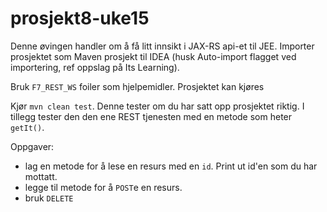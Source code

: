 prosjekt8-uke15
===============

Denne øvingen handler om å få litt innsikt i JAX-RS api-et til JEE.
Importer prosjektet som Maven prosjekt til IDEA (husk Auto-import flagget ved importering, ref oppslag på Its Learning).



Bruk `F7_REST_WS` foiler som hjelpemidler. Prosjektet kan kjøres


Kjør `mvn clean test`. Denne tester om du har satt opp prosjektet riktig. I tillegg tester den den ene REST tjenesten med en metode som heter `getIt()`.

Oppgaver:

- lag en metode for å lese en resurs med en `id`. Print ut id'en som du har mottatt.
- legge til metode for å `POST`e en resurs.
- bruk `DELETE`








<!---

JAX-RS med jersey

Jersey
https://jersey.java.net/documentation/latest/getting-started.html
-->